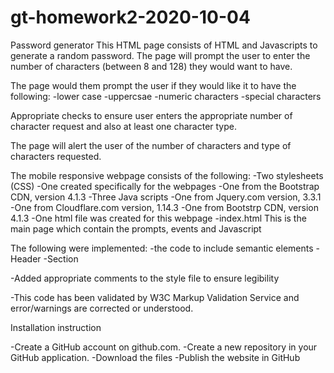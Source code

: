 # gt-homework2-2020-10-04

Password generator
This HTML page consists of HTML and Javascripts to generate a random password. The page will prompt the user to enter the number of characters (between 8 and 128) they would want to have.

The page would them prompt the user if they would like it to have the following:
-lower case
-uppercsae
-numeric characters
-special characters

Appropriate checks to ensure user enters the appropriate number of character request and also at least one character type.

The page will alert the user of the number of characters and type of characters requested.


The mobile responsive webpage consists of the following:
	-Two stylesheets (CSS)
		-One created specifically for the webpages
		-One from the Bootstrap CDN, version 4.1.3
	-Three Java scripts
		-One from Jquery.com version, 3.3.1
		-One from Cloudflare.com version, 1.14.3
		-One from Bootstrp CDN, version 4.1.3
	-One html file was created for this webpage
		-index.html
			This is the main page which contain the prompts, events and Javascript

The following were implemented:
-the code to include semantic elements
	-Header
	-Section
	
-Added appropriate comments to the style file to ensure legibility

-This code has been validated by W3C Markup Validation Service and error/warnings are corrected or understood.

Installation instruction

-Create a GitHub account on github.com.
-Create a new repository in your GitHub application. 
-Download the files
-Publish the website in GitHub


